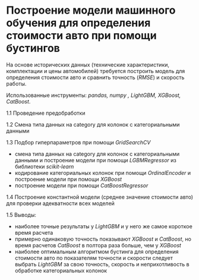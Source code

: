 # Построение модели машинного обучения для определения стоимости авто при помощи бустингов
На основе исторических данных (технические характеристики, комплектации и цены автомобилей) требуется построить модель для определения стоимости авто и сравнить точность (*RMSE*) и скорость работы.

Использованные инструменты: *pandas, numpy , LightGBM, XGBoost, CatBoost*.<br>

1.1 Проведение предобработки<br>

1.2 Смена  типа данных на category для колонок с категориальными данными<br>

1.3	Подбор гиперпараметров при помощи *GridSearchCV*
- смена  типа данных на category для колонок с категориальными данными и  построение модели при помощи *LGBMRegressor* из библиотеки *scikit-learn*
- кодирование категориальных колонок при помощи *OrdinalEncoder* и построение модели при помощи *XGBoost*
- построение модели при помощи *CatBoostRegressor*<br>

1.4	Построение константной модели (среднее значение стоимости авто) для проверки адекватности всех моделей<br>

1.5 Выводы:
- наиболее точные результаты у *LightGBM* и у него же самое короткое время расчета
- примерно одинаковую точность показывают *XGBoost* и *CatBoost*, но время расчетов *CatBoost* в полтора раза больше, чем у *XGBoost*
- наиболее оптимальным алгоритмом бустинга для определения стоимости авто по показателям точности и скорости следует выбрать *LightGBM* за свою точность, скорость и неприхотливость в обработке категориальных колонок
